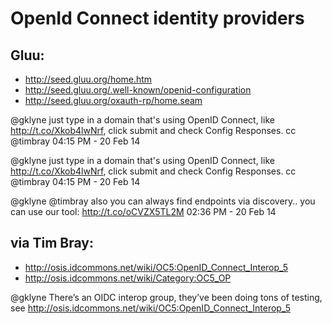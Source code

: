 # OpenId Connect identity providers

## Gluu:

* http://seed.gluu.org/home.htm
* http://seed.gluu.org/.well-known/openid-configuration
* http://seed.gluu.org/oxauth-rp/home.seam

@gklyne just type in a domain that's using OpenID Connect, like http://t.co/Xkob4lwNrf, click submit and check Config Responses. cc @timbray  04:15 PM - 20 Feb 14

@gklyne just type in a domain that's using OpenID Connect, like http://t.co/Xkob4lwNrf, click submit and check Config Responses. cc @timbray 04:15 PM - 20 Feb 14

@gklyne @timbray also you can always find endpoints via discovery.. you can use our tool: http://t.co/oCVZX5TL2M 02:36 PM - 20 Feb 14

## via Tim Bray:

* http://osis.idcommons.net/wiki/OC5:OpenID_Connect_Interop_5
* http://osis.idcommons.net/wiki/Category:OC5_OP

@gklyne There’s an OIDC interop group, they’ve been doing tons of testing, see http://osis.idcommons.net/wiki/OC5:OpenID_Connect_Interop_5

